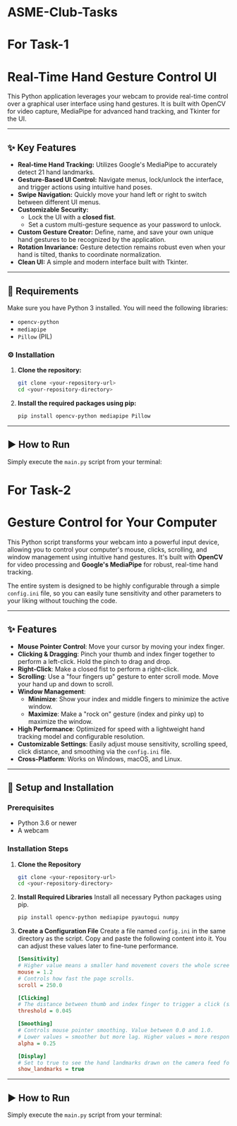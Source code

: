 # ASME-Club-Tasks

# For Task-1

# Real-Time Hand Gesture Control UI

This Python application leverages your webcam to provide real-time control over a graphical user interface using hand gestures. It is built with OpenCV for video capture, MediaPipe for advanced hand tracking, and Tkinter for the UI.

---

## ✨ Key Features

-   **Real-time Hand Tracking:** Utilizes Google's MediaPipe to accurately detect 21 hand landmarks.
-   **Gesture-Based UI Control:** Navigate menus, lock/unlock the interface, and trigger actions using intuitive hand poses.
-   **Swipe Navigation:** Quickly move your hand left or right to switch between different UI menus.
-   **Customizable Security:**
    -   Lock the UI with a **closed fist**.
    -   Set a custom multi-gesture sequence as your password to unlock.
-   **Custom Gesture Creator:** Define, name, and save your own unique hand gestures to be recognized by the application.
-   **Rotation Invariance:** Gesture detection remains robust even when your hand is tilted, thanks to coordinate normalization.
-   **Clean UI:** A simple and modern interface built with Tkinter.

---

## 🔧 Requirements

Make sure you have Python 3 installed. You will need the following libraries:

-   `opencv-python`
-   `mediapipe`
-   `Pillow` (PIL)

### ⚙️ Installation

1.  **Clone the repository:**
    ```sh
    git clone <your-repository-url>
    cd <your-repository-directory>
    ```

2.  **Install the required packages using pip:**
    ```sh
    pip install opencv-python mediapipe Pillow
    ```

---

## ▶️ How to Run

Simply execute the `main.py` script from your terminal:


# For Task-2

# Gesture Control for Your Computer


This Python script transforms your webcam into a powerful input device, allowing you to control your computer's mouse, clicks, scrolling, and window management using intuitive hand gestures. It's built with **OpenCV** for video processing and **Google's MediaPipe** for robust, real-time hand tracking.

The entire system is designed to be highly configurable through a simple `config.ini` file, so you can easily tune sensitivity and other parameters to your liking without touching the code.

---

## ✨ Features

-   **Mouse Pointer Control**: Move your cursor by moving your index finger.
-   **Clicking & Dragging**: Pinch your thumb and index finger together to perform a left-click. Hold the pinch to drag and drop.
-   **Right-Click**: Make a closed fist to perform a right-click.
-   **Scrolling**: Use a "four fingers up" gesture to enter scroll mode. Move your hand up and down to scroll.
-   **Window Management**:
    -   **Minimize**: Show your index and middle fingers to minimize the active window.
    -   **Maximize**: Make a "rock on" gesture (index and pinky up) to maximize the window.
-   **High Performance**: Optimized for speed with a lightweight hand tracking model and configurable resolution.
-   **Customizable Settings**: Easily adjust mouse sensitivity, scrolling speed, click distance, and smoothing via the `config.ini` file.
-   **Cross-Platform**: Works on Windows, macOS, and Linux.

---

## 🔧 Setup and Installation

### Prerequisites

-   Python 3.6 or newer
-   A webcam

### Installation Steps

1.  **Clone the Repository**
    ```bash
    git clone <your-repository-url>
    cd <your-repository-directory>
    ```

2.  **Install Required Libraries**
    Install all necessary Python packages using pip.
    ```bash
    pip install opencv-python mediapipe pyautogui numpy
    ```

3.  **Create a Configuration File**
    Create a file named `config.ini` in the same directory as the script. Copy and paste the following content into it. You can adjust these values later to fine-tune performance.

    ```ini
    [Sensitivity]
    # Higher value means a smaller hand movement covers the whole screen. Must be >= 1.0
    mouse = 1.2
    # Controls how fast the page scrolls.
    scroll = 250.0

    [Clicking]
    # The distance between thumb and index finger to trigger a click (smaller is more sensitive).
    threshold = 0.045

    [Smoothing]
    # Controls mouse pointer smoothing. Value between 0.0 and 1.0.
    # Lower values = smoother but more lag. Higher values = more responsive but jittery.
    alpha = 0.25

    [Display]
    # Set to true to see the hand landmarks drawn on the camera feed for debugging.
    show_landmarks = true
    ```

---

## ▶️ How to Run

Simply execute the `main.py` script from your terminal:
